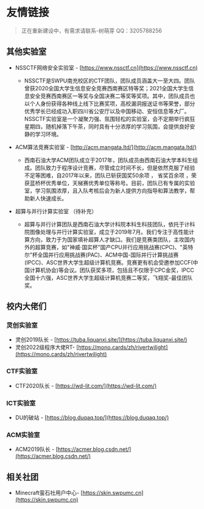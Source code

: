 # 友情链接

> 正在重新建设中，有需求请联系-树萌芽 QQ：3205788256

## 其他实验室
- NSSCTF网络安全实验室 - [https://www.nssctf.cn](https://www.nssctf.cn)
    - NSSCTF是SWPU南充校区的CTF团队，团队成员涵盖大一至大四。团队曾获2020全国大学生信息安全竞赛西南赛区特等奖；2021全国大学生信息安全竞赛西南赛区一等奖与全国决赛二等奖等奖项。其中，团队成员也以个人身份获得各种线上线下比赛奖项，高校漏洞报送证书等荣誉，部分优秀学长已经成功入职四川省公安厅以及中国移动、安恒信息等大厂。NSSCTF实验室是一个凝聚力强、氛围轻松的实验室，会不定期举行疯狂星期四，随机掉落下午茶，同时具有十分浓厚的学习氛围，会提供良好安静的学习环境。

- ACM算法竞赛实验室 - [http://acm.mangata.ltd/](http://acm.mangata.ltd/)
    - 西南石油大学ACM团队成立于2017年，团队成员由西南石油大学本科生组成。团队致力于程序设计竞赛，尽管成立时间不长，但是依然克服了经验不足等困难，自2017年以来，团队已斩获国奖50余项 ， 省奖百余项 ，荣获蓝桥杯优秀单位，天梯赛优秀单位等称号。目前，团队已有专属的实验室，学习氛围浓厚，且入队考核后会为新人提供方向指导和算法教学，帮助新人快速成长。

- 超算与并行计算实验室 （待补充）
    - 超算与并行计算团队是西南石油大学计科院本科生科技团队，依托于计科院图像处理与并行计算实验室，成立于2019年7月。我们专注于高性能计算方向，致力于为国家填补超算人才缺口。我们是竞赛类团队，主攻国内外的超算竞赛，如"神威·国实杯"国产CPU并行应用挑战赛(CPC)、"英特尔"杯全国并行应用挑战赛(PAC)、ACM中国-国际并行计算挑战赛(IPCC)、ASC世界大学生超级计算机竞赛。竞赛更有机会受邀参加CCF(中国计算机协会)等会议。团队获奖多项，包括且不仅限于CPC金奖，IPCC全国十六强，ASC世界大学生超级计算机竞赛二等奖，飞翔奖-最佳团队奖。



## 校内大佬们

### 灵创实验室

- 灵创2019队长 - [https://tuba.liquanxi.site/](https://tuba.liquanxi.site/)
- 灵创2022级程序大佬RT- [https://mono.cards/zh/rivertwilight](https://mono.cards/zh/rivertwilight)

### CTF实验室

- CTF2020队长 - [https://wd-ljt.com/](https://wd-ljt.com/)

### ICT实验室

- DU的破站 - [https://blog.duqaq.top/](https://blog.duqaq.top/)

### ACM实验室

- ACM2019队长 - [https://acmer.blog.csdn.net/](https://acmer.blog.csdn.net/)



## 相关社团

- Minecraft萤石社用户中心- [https://skin.swpumc.cn](https://skin.swpumc.cn)

